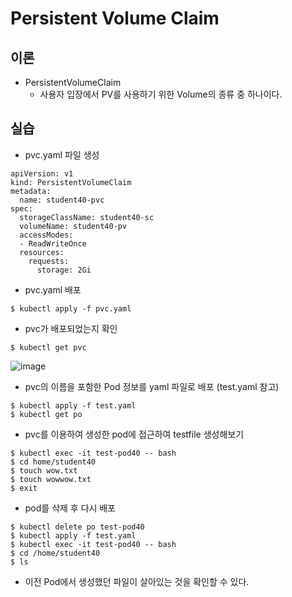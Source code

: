# Persistent Volume Claim
## 이론
- PersistentVolumeClaim
  - 사용자 입장에서 PV를 사용하기 위한 Volume의 종류 중 하나이다.
## 실습
- pvc.yaml 파일 생성
```
apiVersion: v1
kind: PersistentVolumeClaim
metadata:
  name: student40-pvc
spec:
  storageClassName: student40-sc
  volumeName: student40-pv
  accessModes:
  - ReadWriteOnce
  resources:
    requests:
      storage: 2Gi
```
   
- pvc.yaml 배포
```
$ kubectl apply -f pvc.yaml
```

- pvc가 배포되었는지 확인
```
$ kubectl get pvc
```
![image](https://github.com/WoogiBoogi1129/Major-Courses/assets/110087545/a2139f54-38e4-4df9-bb17-97dfa4d01b42)


- pvc의 이름을 포함한 Pod 정보를 yaml 파일로 배포 (test.yaml 참고)
```
$ kubectl apply -f test.yaml
$ kubectl get po
```


- pvc를 이용하여 생성한 pod에 접근하여 testfile 생성해보기
```
$ kubectl exec -it test-pod40 -- bash
$ cd home/student40
$ touch wow.txt
$ touch wowwow.txt
$ exit
```


- pod를 삭제 후 다시 배포
```
$ kubectl delete po test-pod40
$ kubectl apply -f test.yaml
$ kubectl exec -it test-pod40 -- bash
$ cd /home/student40
$ ls
```


- 이전 Pod에서 생성했던 파일이 살아있는 것을 확인할 수 있다.
